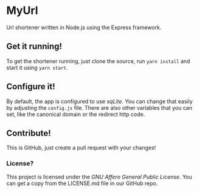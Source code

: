 # MyUrl
Url shortener written in Node.js using the Express framework.

## Get it running!
To get the shortener running, just clone the source, run ```yarn install``` and start it using ```yarn start```.

## Configure it!
By default, the app is configured to use _sqLite_. 
You can change that easily by adjusting the ```config.js``` file. 
There are also other variables that you can set, like the canonical domain or the redirect http code.

## Contribute!
This is GitHub, just create a pull request with your changes!

### License?
This project is licensed under the _GNU Affero General Public License_.
You can get a copy from the LICENSE.md file in our GitHub repo.
